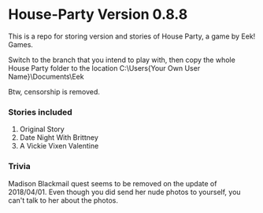 # House-Party Version 0.8.8
This is a repo for storing version and stories of House Party, a game by Eek! Games.

Switch to the branch that you intend to play with, then copy the whole House Party folder to the location C:\Users\{Your Own User Name}\Documents\Eek

Btw, censorship is removed.

### Stories included
1. Original Story
2. Date Night With Brittney
3. A Vickie Vixen Valentine

### Trivia
  Madison Blackmail quest seems to be removed on the update of 2018/04/01. Even though you did send her nude photos to yourself, you can't talk to her about the photos.

